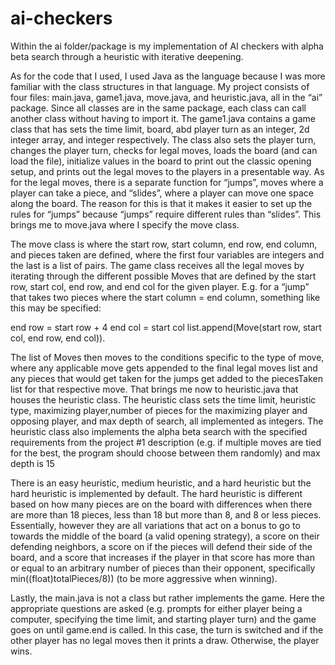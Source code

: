 # ai-checkers
Within the ai folder/package is my implementation of AI checkers with alpha beta search through a heuristic with iterative deepening. 

As for the code that I used, I used Java as the language because I was more familiar with the class structures in that language. My project consists of four files: main.java, game1.java, move.java, and heuristic.java, all in the “ai” package. Since all classes are in the same package, each class can call another class without having to import it. The game1.java contains a game class that has sets the time limit, board, abd player turn as an integer, 2d integer array, and integer respectively. The class also sets the player turn, changes the player turn, checks for legal moves, loads the board (and can load the file), initialize values in the board to print out the classic opening setup, and prints out the legal moves to the players in a presentable way. As for the legal moves, there is a separate function for “jumps”, moves where a player can take a piece, and “slides”, where a player can move one space along the board. The reason for this is that it makes it easier to set up the rules for “jumps” because “jumps” require different rules than “slides”. This brings me to move.java where I specify the move class. 


The move class is where the start row, start column, end row, end column, and pieces taken are defined, where the first four variables are integers and the last is a list of pairs. The game class receives all the legal moves by iterating through the different possible Moves that are defined by the start row, start col, end row, and end col for the given player. E.g. for a “jump” that takes two pieces where the start column = end column, something like this may be specified:

end row = start row + 4
end col = start col
list.append(Move(start row, start col, end row, end col)). 

The list of Moves then moves to the conditions specific to the type of move, where any applicable move gets appended to the final legal moves list and any pieces that would get taken for the jumps get added to the piecesTaken list for that respective move. 
That brings me now to heuristic.java that houses the heuristic class. The heuristic class sets the time limit, heuristic type, maximizing player,number of pieces for the maximizing player and opposing player, and max depth of search, all implemented as integers.  The heuristic class also implements the alpha beta search with the specified requirements from the project #1 description (e.g. if multiple moves are tied for the best, the program should choose between them randomly)  and max depth is 15


There is an easy heuristic, medium heuristic, and a hard heuristic but the hard heuristic is implemented by default.  The hard heuristic is different based on how many pieces are on the board with differences when there are more than 18 pieces, less than 18 but more than 8, and 8 or less pieces. Essentially, however they are all variations that act on a bonus to go to towards the middle of the board (a valid opening strategy), a score on their defending neighbors, a score on if the pieces will defend their side of the board, and a score that increases if the player in that score has more than or equal to an arbitrary number of pieces than their opponent, specifically min((float)totalPieces/8)) (to be more aggressive when winning).

Lastly, the main.java is not a class but rather implements the game. Here the appropriate questions are asked (e.g. prompts for either player being a computer, specifying the time limit, and starting player turn) and the game goes on until game.end is called. In this case, the turn is switched and if the other player has no legal moves then it prints a draw. Otherwise, the player wins.
